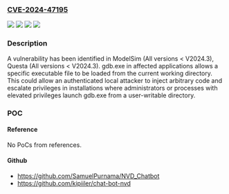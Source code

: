 ### [CVE-2024-47195](https://cve.mitre.org/cgi-bin/cvename.cgi?name=CVE-2024-47195)
![](https://img.shields.io/static/v1?label=Product&message=ModelSim&color=blue)
![](https://img.shields.io/static/v1?label=Product&message=Questa&color=blue)
![](https://img.shields.io/static/v1?label=Version&message=0%20&color=brightgreen)
![](https://img.shields.io/static/v1?label=Vulnerability&message=CWE-427%3A%20Uncontrolled%20Search%20Path%20Element&color=brightgreen)

### Description

A vulnerability has been identified in ModelSim (All versions < V2024.3), Questa (All versions < V2024.3). gdb.exe in affected applications allows a specific executable file to be loaded from the current working directory. This could allow an authenticated local attacker to inject arbitrary code and escalate privileges in installations where administrators or processes with elevated privileges launch gdb.exe from a user-writable directory.

### POC

#### Reference
No PoCs from references.

#### Github
- https://github.com/SamuelPurnama/NVD_Chatbot
- https://github.com/kipiiler/chat-bot-nvd

